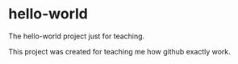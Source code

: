 # hello-world
The hello-world project just for teaching. 

This project was created for teaching me how github exactly work.
